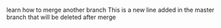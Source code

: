 learn how to merge another branch 
This is a new line added in the master branch that will be deleted after merge 
